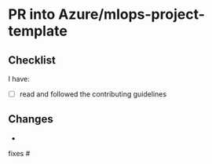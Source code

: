 # PR into Azure/mlops-project-template

## Checklist

I have:

- [ ] read and followed the contributing guidelines

## Changes

-

fixes #
